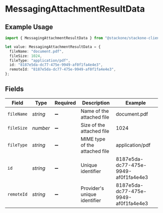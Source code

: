 # MessagingAttachmentResultData

## Example Usage

```typescript
import { MessagingAttachmentResultData } from "@stackone/stackone-client-ts/sdk/models/shared";

let value: MessagingAttachmentResultData = {
  fileName: "document.pdf",
  fileSize: 1024,
  fileType: "application/pdf",
  id: "8187e5da-dc77-475e-9949-af0f1fa4e4e3",
  remoteId: "8187e5da-dc77-475e-9949-af0f1fa4e4e3",
};
```

## Fields

| Field                                | Type                                 | Required                             | Description                          | Example                              |
| ------------------------------------ | ------------------------------------ | ------------------------------------ | ------------------------------------ | ------------------------------------ |
| `fileName`                           | *string*                             | :heavy_minus_sign:                   | Name of the attached file            | document.pdf                         |
| `fileSize`                           | *number*                             | :heavy_minus_sign:                   | Size of the attached file            | 1024                                 |
| `fileType`                           | *string*                             | :heavy_minus_sign:                   | MIME type of the attached file       | application/pdf                      |
| `id`                                 | *string*                             | :heavy_minus_sign:                   | Unique identifier                    | 8187e5da-dc77-475e-9949-af0f1fa4e4e3 |
| `remoteId`                           | *string*                             | :heavy_minus_sign:                   | Provider's unique identifier         | 8187e5da-dc77-475e-9949-af0f1fa4e4e3 |